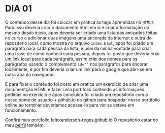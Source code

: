 # DIA 01

O conteúdo desse dia foi colocar em prática as tags aprendidas no `HTML5`. Para isso deveria criar o documento html em si e criar a formatação do mesmo desdo inicio, apos deveria ser criado uma lista das amizades feitas no curso e adicionar duas imagens uma ancorada da internet e outra do repositorio local, como mostra no arquivo `index.html`, apos foi criado um parágrafo para cada pessoa da lista, e usei da minha vontade para criar uma frase de como conheci cada pessoa, depois foi posto que deveria criar um link local para cada parágrafo, assim criei dos nomes para os parágrafos usando o complemento `id=""` nos parágrafos para ancorar localmente, e por fim deveria criar um link para o google que abri-se em outra aba do navegador.

E para fixar o contéudo foi posto em pratica um exercicio de criar uma documentção HTML e fazer uma portifolio contendo as informaçoes pedidas no exercicio e apos concluido foi criado um repositorio com o nosso nome de usuario + github.io no github para hospedar nosso portifolio online ao terminar deveriamos acessa-lo para ver se estava em funcionamento.

Confira meu portifolio feito:[anderson-reges.github.io](https://anderson-reges.github.io/)
O repositorio estar no meu [perfil](https://github.com/Anderson-Reges) também.